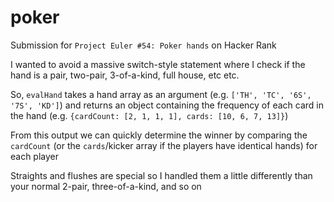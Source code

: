 # poker

Submission for `Project Euler #54: Poker hands` on Hacker Rank

I wanted to avoid a massive switch-style statement where I check if the hand is a pair, two-pair, 3-of-a-kind, full house, etc etc.

So, `evalHand` takes a hand array as an argument (e.g. `['TH', 'TC', '6S', '7S', 'KD']`) and returns an object containing the frequency of each card in the hand (e.g. `{cardCount: [2, 1, 1, 1], cards: [10, 6, 7, 13]}`)

From this output we can quickly determine the winner by comparing the `cardCount` (or the `cards`/kicker array if the players have identical hands) for each player

Straights and flushes are special so I handled them a little differently than your normal 2-pair, three-of-a-kind, and so on
